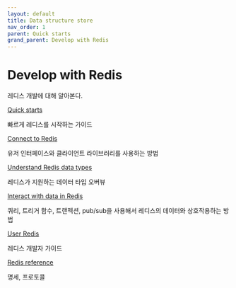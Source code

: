 ```yaml
---
layout: default
title: Data structure store
nav_order: 1
parent: Quick starts
grand_parent: Develop with Redis
---
```


# Develop with Redis

레디스 개발에 대해 알아본다.

[Quick starts]()

빠르게 레디스를 시작하는 가이드

[Connect to Redis]( )

유저 인터페이스와 클라이언트 라이브러리를 사용하는 방법

[Understand Redis data types]()

레디스가 지원하는 데이터 타입 오버뷰

[Interact with data in Redis]()

쿼리, 트리거 함수, 트랜젝션, pub/sub을 사용해서 레디스의 데이터와 상호작용하는 방법

[User Redis]()

레디스 개발자 가이드

[Redis reference]()

명세, 프로토콜